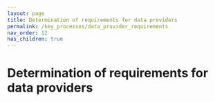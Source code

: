 ```yaml
---
layout: page
title: Determination of requirements for data providers
permalink: /key_processes/data_provider_requirements
nav_order: 12
has_children: true
---
```


# Determination of requirements for data providers 

